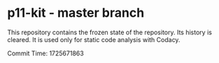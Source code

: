# p11-kit - master branch

This repository contains the frozen state of the repository.
Its history is cleared. It is used only for static code
analysis with Codacy.

Commit Time: 1725671863
